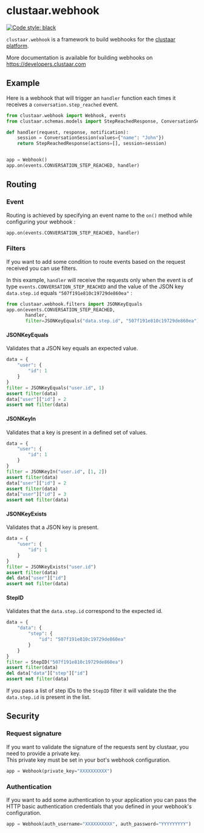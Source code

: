 # clustaar.webhook
[![Code style: black](https://img.shields.io/badge/code%20style-black-000000.svg)](https://github.com/psf/black)

`clustaar.webhook` is a framework to build webhooks for the [clustaar platform](https://clustaar.com).

More documentation is available for building webhooks on https://developers.clustaar.com

## Example

Here is a webhook that will trigger an `handler` function each times it receives a `conversation.step_reached` event.

```python
from clustaar.webhook import Webhook, events
from clustaar.schemas.models import StepReachedResponse, ConversationSession

def handler(request, response, notification):
    session = ConversationSession(values={"name": "John"})
    return StepReachedResponse(actions=[], session=session)


app = Webhook()
app.on(events.CONVERSATION_STEP_REACHED, handler)
```
## Routing
### Event
Routing is achieved by specifying an event name to the `on()` method while configuring your webhook :
```python
app.on(events.CONVERSATION_STEP_REACHED, handler)
```

### Filters

If you want to add some condition to route events based on the request received you can use filters.

In this example, `handler` will receive the requests only when the event is of type `events.CONVERSATION_STEP_REACHED` and the value of the JSON key `data.step.id` equals `"507f191e810c19729de860ea"` :  
```python
from clustaar.webhook.filters import JSONKeyEquals
app.on(events.CONVERSATION_STEP_REACHED,
       handler,
       filter=JSONKeyEquals("data.step.id", "507f191e810c19729de860ea"))
```

#### JSONKeyEquals

Validates that a JSON key equals an expected value.
```python
data = {
    "user": {
        "id": 1
    }
}
filter = JSONKeyEquals("user.id", 1)
assert filter(data)
data["user"]["id"] = 2
assert not filter(data)
```

#### JSONKeyIn

Validates that a key is present in a defined set of values.
```python
data = {
    "user": {
        "id": 1
    }
}
filter = JSONKeyIn("user.id", [1, 2])
assert filter(data)
data["user"]["id"] = 2
assert filter(data)
data["user"]["id"] = 3
assert not filter(data)
```

#### JSONKeyExists

Validates that a JSON key is present.
```python
data = {
    "user": {
        "id": 1
    }
}
filter = JSONKeyExists("user.id")
assert filter(data)
del data["user"]["id"]
assert not filter(data)
```

#### StepID

Validates that the `data.step.id` correspond to the expected id.
```python
data = {
	"data": {
	    "step": {
	        "id": "507f191e810c19729de860ea"
	    }
    }
}
filter = StepID("507f191e810c19729de860ea")
assert filter(data)
del data["data"]["step"]["id"]
assert not filter(data)
```
If you pass a list of step IDs to the `StepID` filter it will validate the the `data.step.id` is present in the list.

## Security

### Request signature
If you want to validate the signature of the requests sent by clustaar, you need to provide a private key.  
This private key must be set in your bot's webhook configuration.

```python
app = Webhook(private_key="XXXXXXXXXX")
```

### Authentication
If you want to add some authentication to your application you can pass the HTTP basic authentication credentials that you defined in your webhook's configuration.

```python
app = Webhook(auth_username="XXXXXXXXXX", auth_password="YYYYYYYYY")
```
